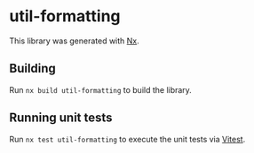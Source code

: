 # util-formatting

This library was generated with [Nx](https://nx.dev).

## Building

Run `nx build util-formatting` to build the library.

## Running unit tests

Run `nx test util-formatting` to execute the unit tests via [Vitest](https://vitest.dev/).
